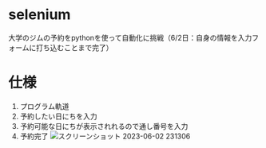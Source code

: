 # selenium
大学のジムの予約をpythonを使って自動化に挑戦（6/2日：自身の情報を入力フォームに打ち込むことまで完了）
# 仕様
1. プログラム軌道
2. 予約したい日にちを入力
3. 予約可能な日にちが表示されれるので通し番号を入力
4. 予約完了
![スクリーンショット 2023-06-02 231306](https://github.com/rRmaru/selenium/assets/104064753/21bfaa38-1083-41c0-aca7-83d493d947f1)

